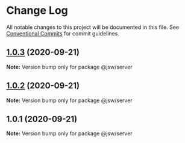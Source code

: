 # Change Log

All notable changes to this project will be documented in this file.
See [Conventional Commits](https://conventionalcommits.org) for commit guidelines.

## [1.0.3](https://github.com/codeoneline/lerna-repo-independent/compare/@jsw/server@1.0.2...@jsw/server@1.0.3) (2020-09-21)

**Note:** Version bump only for package @jsw/server





## [1.0.2](https://github.com/codeoneline/lerna-repo-independent/compare/@jsw/server@1.0.1...@jsw/server@1.0.2) (2020-09-21)

**Note:** Version bump only for package @jsw/server





## 1.0.1 (2020-09-21)

**Note:** Version bump only for package @jsw/server
